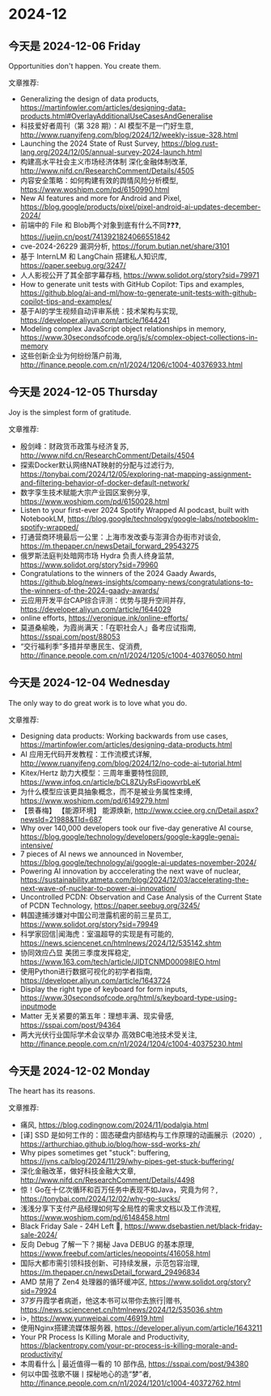 # 2024-12 


## 

## 

## 

## 

## 

## 

## 

## 

## 

## 

## 

## 今天是 2024-12-06 Friday

Opportunities don't happen. You create them.

文章推荐:
- Generalizing the design of data products, https://martinfowler.com/articles/designing-data-products.html#OverlayAdditionalUseCasesAndGeneralise
- 科技爱好者周刊（第 328 期）：AI 模型不是一门好生意, http://www.ruanyifeng.com/blog/2024/12/weekly-issue-328.html
- Launching the 2024 State of Rust Survey, https://blog.rust-lang.org/2024/12/05/annual-survey-2024-launch.html
- 构建高水平社会主义市场经济体制 深化金融体制改革, http://www.nifd.cn/ResearchComment/Details/4505
- 内容安全策略：如何构建有效的舆情风险分析模型, https://www.woshipm.com/pd/6150990.html
- New AI features and more for Android and Pixel, https://blog.google/products/pixel/pixel-android-ai-updates-december-2024/
- 前端中的 File 和 Blob两个对象到底有什么不同❓❓❓, https://juejin.cn/post/7413921824066551842
- cve-2024-26229 漏洞分析, https://forum.butian.net/share/3101
- 基于 InternLM 和 LangChain 搭建私人知识库, https://paper.seebug.org/3247/
- 人人影视公开了其全部字幕存档, https://www.solidot.org/story?sid=79971
- How to generate unit tests with GitHub Copilot: Tips and examples, https://github.blog/ai-and-ml/how-to-generate-unit-tests-with-github-copilot-tips-and-examples/
- 基于AI的学生视频自动评审系统：技术架构与实现, https://developer.aliyun.com/article/1644241
- Modeling complex JavaScript object relationships in memory, https://www.30secondsofcode.org/js/s/complex-object-collections-in-memory
- 这些创新企业为何纷纷落户前海, http://finance.people.com.cn/n1/2024/1206/c1004-40376933.html

## 今天是 2024-12-05 Thursday

Joy is the simplest form of gratitude.

文章推荐:
- 殷剑峰：财政货币政策与经济复苏, http://www.nifd.cn/ResearchComment/Details/4504
- 探索Docker默认网络NAT映射的分配与过滤行为, https://tonybai.com/2024/12/05/exploring-nat-mapping-assignment-and-filtering-behavior-of-docker-default-network/
- 数字孪生技术赋能大宗产业园区案例分享, https://www.woshipm.com/pd/6150028.html
- Listen to your first-ever 2024 Spotify Wrapped AI podcast, built with NotebookLM, https://blog.google/technology/google-labs/notebooklm-spotify-wrapped/
- 打通营商环境最后一公里：上海市发改委与澎湃合办街市对谈会, https://m.thepaper.cn/newsDetail_forward_29543275
- 俄罗斯法庭判处暗网市场 Hydra 负责人终身监禁, https://www.solidot.org/story?sid=79960
- Congratulations to the winners of the 2024 Gaady Awards, https://github.blog/news-insights/company-news/congratulations-to-the-winners-of-the-2024-gaady-awards/
- 云应用开发平台CAP综合评测：优势与提升空间并存, https://developer.aliyun.com/article/1644029
- online efforts, https://veronique.ink/online-efforts/
- 莫道桑榆晚，为霞尚满天：「在职社会人」备考应试指南, https://sspai.com/post/88053
- “交行福利季”多措并举惠民生、促消费, http://finance.people.com.cn/n1/2024/1205/c1004-40376050.html

## 今天是 2024-12-04 Wednesday

The only way to do great work is to love what you do.

文章推荐:
- Designing data products: Working backwards from use cases, https://martinfowler.com/articles/designing-data-products.html
- AI 应用无代码开发教程：工作流模式详解, http://www.ruanyifeng.com/blog/2024/12/no-code-ai-tutorial.html
- Kitex/Hertz 助力大模型：三周年重要特性回顾, https://www.infoq.cn/article/bCL8ZUyRsFiqowvrbLeK
- 为什么模型应该更具抽象概念，而不是被业务属性束缚, https://www.woshipm.com/pd/6149279.html
- 【景春梅】 【能源环境】 能源焕新, http://www.cciee.org.cn/Detail.aspx?newsId=21988&TId=687
- Why over 140,000 developers took our five-day generative AI course, https://blog.google/technology/developers/google-kaggle-genai-intensive/
- 7 pieces of AI news we announced in November, https://blog.google/technology/ai/google-ai-updates-november-2024/
- Powering AI innovation by acccelerating the next wave of nuclear, https://sustainability.atmeta.com/blog/2024/12/03/accelerating-the-next-wave-of-nuclear-to-power-ai-innovation/
- Uncontrolled PCDN: Observation and Case Analysis of the Current State of PCDN Technology, https://paper.seebug.org/3245/
- 韩国逮捕涉嫌对中国公司泄露机密的前三星员工, https://www.solidot.org/story?sid=79949
- 科学家回信|闻海虎：室温超导的实现是有可能的, https://news.sciencenet.cn/htmlnews/2024/12/535142.shtm
- 协同效应凸显 美团三季度发挥稳定, https://www.163.com/tech/article/JIDTCNMD00098IEO.html
- 使用Python进行数据可视化的初学者指南, https://developer.aliyun.com/article/1643724
- Display the right type of keyboard for form inputs, https://www.30secondsofcode.org/html/s/keyboard-type-using-inputmode
- Matter 无关紧要的第五年：理想丰满、现实骨感, https://sspai.com/post/94364
- 两大光伏行业国际学术会议举办 高效BC电池技术受关注, http://finance.people.com.cn/n1/2024/1204/c1004-40375230.html

## 今天是 2024-12-02 Monday

The heart has its reasons.

文章推荐:
- 痛风, https://blog.codingnow.com/2024/11/podalgia.html
- [译] SSD 是如何工作的：固态硬盘内部结构与工作原理的动画展示（2020）, https://arthurchiao.github.io/blog/how-ssd-works-zh/
- Why pipes sometimes get "stuck": buffering, https://jvns.ca/blog/2024/11/29/why-pipes-get-stuck-buffering/
- 深化金融改革，做好科技金融大文章, http://www.nifd.cn/ResearchComment/Details/4498
- 惊！Go在十亿次循环和百万任务中表现不如Java，究竟为何？, https://tonybai.com/2024/12/02/why-go-sucks/
- 浅浅分享下支付产品经理如何写全局性的需求文档以及工作流程, https://www.woshipm.com/pd/6148458.html
- Black Friday Sale - 24H Left 🤯, https://www.dsebastien.net/black-friday-sale-2024/
- 反向 Debug 了解一下？揭秘 Java DEBUG 的基本原理, https://www.freebuf.com/articles/neopoints/416058.html
- 国际大都市需引领科技创新、可持续发展，示范包容治理, https://m.thepaper.cn/newsDetail_forward_29496834
- AMD 禁用了 Zen4 处理器的循环缓冲区, https://www.solidot.org/story?sid=79924
- 37岁丹霞学者病逝，他这本书可以带你去旅行|赠书, https://news.sciencenet.cn/htmlnews/2024/12/535036.shtm
- i>, https://www.yunweipai.com/46919.html
- 使用Nginx搭建流媒体服务器, https://developer.aliyun.com/article/1643211
- Your PR Process Is Killing Morale and Productivity, https://blackentropy.com/your-pr-process-is-killing-morale-and-productivity/
- 本周看什么 | 最近值得一看的 10 部作品, https://sspai.com/post/94380
- 何以中国·弦歌不辍丨探秘地心的造“梦”者, http://finance.people.com.cn/n1/2024/1201/c1004-40372762.html
